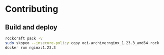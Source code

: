# Contributing

## Build and deploy

```bash
rockcraft pack -v
sudo skopeo --insecure-policy copy oci-archive:nginx_1.23.3_amd64.rock docker-daemon:nginx:1.23.3
docker run nginx:1.23.3
```
